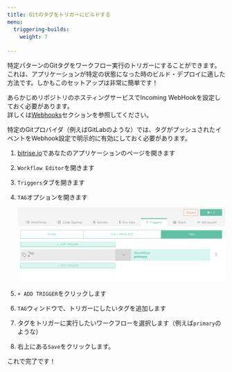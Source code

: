 ```yaml
---
title: Gitのタグをトリガーにビルドする
menu:
  triggering-builds:
    weight: 7

---
```

特定パターンのGitタグをワークフロー実行のトリガーにすることができます。これは、アプリケーションが特定の状態になった時のビルド・デプロイに適した方法です。しかもこのセットアップは非常に簡単です！

あらかじめリポジトリのホスティングサービスでIncoming WebHookを設定しておく必要があります。  
詳しくは[Webhooks](/webhooks/index)セクションを参照してください。


特定のGitプロバイダ（例えばGitLabのような）では、タグがプッシュされたイベントをWebhook設定で明示的に有効にしておく必要があります。

1. [bitrise.io](https://www.bitrise.io)であなたのアプリケーションのページを開きます
2. `Workflow Editor`を開きます
3. `Triggers`タブを開きます
4. `TAG`オプションを開きます

   ![Tag trigger](/img/getting-started/triggering-builds/tag-trigger.png)
5. `+ ADD TRIGGER`をクリックします
6. `TAG`ウィンドウで、トリガーにしたいタグを追加します
7. タグをトリガーに実行したいワークフローを選択します（例えば`primary`のような）
8. 右上にある`Save`をクリックします。

これで完了です！